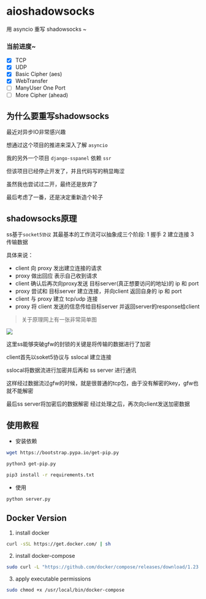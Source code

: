# aioshadowsocks
用 asyncio 重写 shadowsocks ~


### 当前进度~

- [x] TCP
- [x] UDP
- [x] Basic Cipher (aes)
- [x] WebTransfer
- [ ] ManyUser One Port
- [ ] More Cipher (ahead)

## 为什么要重写shadowsocks

最近对异步IO非常感兴趣

想通过这个项目的推进来深入了解 `asyncio`

我的另外一个项目 `django-sspanel` 依赖 `ssr`

但该项目已经停止开发了，并且代码写的稍显晦涩

虽然我也尝试过二开，最终还是放弃了

最后考虑了一番，还是决定重新造个轮子



## shadowsocks原理

ss基于`socket5协议`
其最基本的工作流可以抽象成三个阶段: 1 握手 2 建立连接 3 传输数据

具体来说：

* client 向 proxy 发出建立连接的请求
* proxy 做出回应 表示自己收到请求
* client 确认后再次向proxy发送 目标server(真正想要访问的地址)的 ip 和 port
* proxy 尝试和 目标server 建立连接，并向client 返回自身的 ip 和 port
* client 与 proxy 建立 tcp/udp 连接
* proxy 将 client 发送的信息传给目标server 并返回server的response给client

> 关于原理网上有一张非常简单图

![](http://opj9lh0x4.bkt.clouddn.com/18-7-28/71187557.jpg)

这里ss能够突破gfw的封锁的关键是将传输的数据进行了加密

client首先以soket5协议与 sslocal 建立连接

sslocal将数据流进行加密并后再和 ss server 进行通讯

这样经过数据流过gfw的时候，就是很普通的tcp包，由于没有解密的key，gfw也就不能解密 

最后ss server将加密后的数据解密 经过处理之后，再次向client发送加密数据


## 使用教程

* 安装依赖

```sh
wget https://bootstrap.pypa.io/get-pip.py

python3 get-pip.py

pip3 install -r requirements.txt
```

* 使用

```python
python server.py
```

## Docker Version

1. install docker

```sh
curl -sSL https://get.docker.com/ | sh
```

2. install docker-compose

```sh
sudo curl -L "https://github.com/docker/compose/releases/download/1.23.2/docker-compose-$(uname -s)-$(uname -m)" -o /usr/local/bin/docker-compose
```

3. apply executable permissions

```sh
sudo chmod +x /usr/local/bin/docker-compose
```